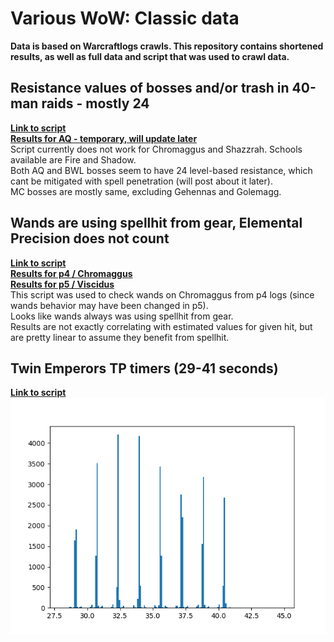 # Various WoW: Classic data
**Data is based on Warcraftlogs crawls. This repository contains shortened results, as well as full data and script that was used to crawl data.**

## Resistance values of bosses and/or trash in 40-man raids - mostly 24
**[Link to script](partials.py)**\
**[Results for AQ - temporary, will update later](https://pastebin.com/y14f587M)**
<br/>Script currently does not work for Chromaggus and Shazzrah. Schools available are Fire and Shadow.\
Both AQ and BWL bosses seem to have 24 level-based resistance, which cant be mitigated with spell penetration (will post about it later).\
 MC bosses are mostly same, excluding Gehennas and Golemagg.
 
## Wands are using spellhit from gear, Elemental Precision does not count
**[Link to script](wand_hit_check.py)**\
**[Results for p4 / Chromaggus](crawl-data/wands%20p4.md)**\
**[Results for p5 / Viscidus](https://pastebin.com/NBdwXpdB)**
<br/>This script was used to check wands on Chromaggus from p4 logs (since wands behavior may have been changed in p5).\
Looks like wands always was using spellhit from gear.\
Results are not exactly correlating with estimated values for given hit, but are pretty linear to assume they benefit from spellhit.

## Twin Emperors TP timers (29-41 seconds)
**[Link to script](twinemp.py)**\
**![Results](crawl-data/twinemps.png)**